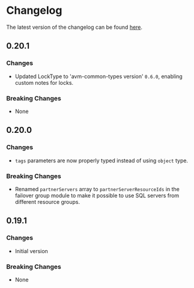 # Changelog

The latest version of the changelog can be found [here](https://github.com/Azure/bicep-registry-modules/blob/main/avm/res/sql/server/CHANGELOG.md).

## 0.20.1

### Changes

- Updated LockType to 'avm-common-types version' `0.6.0`, enabling custom notes for locks.

### Breaking Changes

- None

## 0.20.0

### Changes

- `tags` parameters are now properly typed instead of using `object` type.

### Breaking Changes

- Renamed `partnerServers` array to `partnerServerResourceIds` in the failover group module to make it possible to use SQL servers from different resource groups.

## 0.19.1

### Changes

- Initial version

### Breaking Changes

- None
